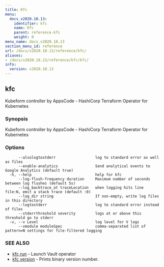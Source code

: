 ```yaml
---
title: Kfc
menu:
  docs_v2020.10.13:
    identifier: kfc
    name: Kfc
    parent: reference-kfc
    weight: 0
menu_name: docs_v2020.10.13
section_menu_id: reference
url: /docs/v2020.10.13/reference/kfc/
aliases:
- /docs/v2020.10.13/reference/kfc/kfc/
info:
  version: v2020.10.13
---
```


## kfc

Kubeform controller by AppsCode - HashiCorp Terraform Operator for Kubernetes

### Synopsis

Kubeform controller by AppsCode - HashiCorp Terraform Operator for Kubernetes

### Options

```
      --alsologtostderr                  log to standard error as well as files
      --enable-analytics                 Send analytical events to Google Analytics (default true)
  -h, --help                             help for kfc
      --log-flush-frequency duration     Maximum number of seconds between log flushes (default 5s)
      --log_backtrace_at traceLocation   when logging hits line file:N, emit a stack trace (default :0)
      --log_dir string                   If non-empty, write log files in this directory
      --logtostderr                      log to standard error instead of files
      --stderrthreshold severity         logs at or above this threshold go to stderr
  -v, --v Level                          log level for V logs
      --vmodule moduleSpec               comma-separated list of pattern=N settings for file-filtered logging
```

### SEE ALSO

* [kfc run](/docs/v2020.10.13/reference/kfc/kfc_run)	 - Launch Vault operator
* [kfc version](/docs/v2020.10.13/reference/kfc/kfc_version)	 - Prints binary version number.

